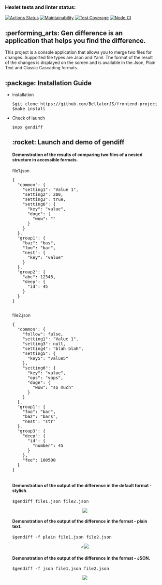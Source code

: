 ### Hexlet tests and linter status:
[![Actions Status](https://github.com/BellatorJS/frontend-project-lvl2/workflows/hexlet-check/badge.svg)](https://github.com/BellatorJS/frontend-project-lvl2/actions)
[![Maintainability](https://api.codeclimate.com/v1/badges/a0936b3fc770739f134b/maintainability)](https://codeclimate.com/github/BellatorJS/frontend-project-lvl2/maintainability)
[![Test Coverage](https://api.codeclimate.com/v1/badges/a0936b3fc770739f134b/test_coverage)](https://codeclimate.com/github/BellatorJS/frontend-project-lvl2/test_coverage)
[![Node CI](https://github.com/BellatorJS/frontend-project-lvl2/actions/workflows/Node_CI.yml/badge.svg)](https://github.com/BellatorJS/frontend-project-lvl2/actions/workflows/Node_CI.yml)

<h2>:performing_arts: Gen difference is an application that helps you find the difference. </h2>
	<p>This project is a console application that allows you to merge two files for changes. Supported file types are Json and Yaml. The format of the result of the changes is displayed on the screen and is available in the Json, Plain Text and Classic Cascading formats.</p>
	
	
<h2>:package: Installation Guide </h2>
		<ul>
		  <li> 
		  	<p>Installation</p>
		  	</li>
		  	<pre>$git clone https://github.com/BellatorJS/frontend-project-lvl2</br>$make install</pre>
		  <li> <p>Check of launch </p>
		  	</li>
		  	<pre>$npx gendiff</pre>
<h2> :rocket: Launch and demo of gendiff</h2>
<h4> Demonstration of the results of comparing two files of a nested structure in accessible formats.	</h4>
	<p>file1.json</p>
		<pre>
{
  "common": {
    "setting1": "Value 1",
    "setting2": 200,
    "setting3": true,
    "setting6": {
      "key": "value",
      "doge": {
        "wow": ""
      }
    }
  },
  "group1": {
    "baz": "bas",
    "foo": "bar",
    "nest": {
      "key": "value"
    }
  },
  "group2": {
    "abc": 12345,
    "deep": {
      "id": 45
    }
  }
}
  		</pre>
  	<p>file2.json</p>
	<pre>
{
  "common": {
    "follow": false,
    "setting1": "Value 1",
    "setting3": null,
    "setting4": "blah blah",
    "setting5": {
      "key5": "value5"
    },
    "setting6": {
      "key": "value",
      "ops": "vops",
      "doge": {
        "wow": "so much"
      }
    }
  },
  "group1": {
    "foo": "bar",
    "baz": "bars",
    "nest": "str"
  },
  "group3": {
    "deep": {
      "id": {
        "number": 45
      }
    },
    "fee": 100500
  }
}
  	</pre>
	<h4> Demonstration of the output of the difference in the default format - stylish.</h4>
	<pre>$gendiff file1.json file2.json</pre>
		<p align="center">
		<a href="https://asciinema.org/a/timHKfzx20BhNOWcbqVMZrhlI" target="_blank"><img src="https://asciinema.org/a/timHKfzx20BhNOWcbqVMZrhlI.svg" /></a>
		</p>
	<h4> Demonstration of the output of the difference in the format - plain text.</h4>
	<pre>$gendiff -f plain file1.json file2.json</pre>
		<p align="center">
		<<a href="https://asciinema.org/a/tHdpW0m6LBnniY84pEjfpxrSv" target="_blank"><img src="https://asciinema.org/a/tHdpW0m6LBnniY84pEjfpxrSv.svg" /></a>
		</p>
	<h4> Demonstration of the output of the difference in the format - JSON.</h4>
	<pre>$gendiff -f json file1.json file2.json</pre>
		<p align="center">
		<a href="https://asciinema.org/a/mvMM58jt6Q0ltWnVnCbw5HAY9" target="_blank"><img src="https://asciinema.org/a/mvMM58jt6Q0ltWnVnCbw5HAY9.svg" /></a>
		</p>

